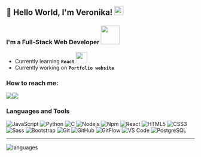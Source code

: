## 👋 Hello World, I'm Veronika! <img src="https://github.com/TheDudeThatCode/TheDudeThatCode/blob/master/Assets/Earth.gif" width="24px">

### I'm a Full-Stack Web Developer <img src="https://media.giphy.com/media/VgCDAzcKvsR6OM0uWg/giphy.gif" width="50"> 
- Currently learning **`React`** <img src="https://media.giphy.com/media/WUlplcMpOCEmTGBtBW/giphy.gif" width="30"><br/>
- Currently working on **`Portfolio website`**
 ### How to reach me:
<p><a href="https://www.linkedin.com/in/vfatikhova/"><img src="https://img.icons8.com/fluency/48/000000/linkedin.png"/></a><a href="mailto:nikafatikfova@gmail.com"><img src="https://img.icons8.com/color/48/000000/gmail-new.png"/></a></p>

### Languages and Tools
![JavaScript](https://img.shields.io/badge/-JavaScript-%23F7DF1C?style=flat-square&logo=javascript&logoColor=000000&labelColor=%23F7DF1C&color=%23FFCE5A)
![Python](http://img.shields.io/badge/-Python-3776AB?style=flat-square&logo=python&logoColor=ffffff)
![C](http://img.shields.io/badge/-C-A8B9CC?style=flat-square&logo=c&logoColor=ffffff)
![Nodejs](https://img.shields.io/badge/-Nodejs-339933?style=flat-square&logo=Node.js&logoColor=ffffff)
![Npm](https://img.shields.io/badge/-npm-CB3837?style=flat-square&logo=npm)
![React](https://img.shields.io/badge/-React-61DAFB?style=flat-square&logo=react&logoColor=ffffff)
![HTML5](https://img.shields.io/badge/-HTML5-%23E44D27?style=flat-square&logo=html5&logoColor=ffffff)
![CSS3](https://img.shields.io/badge/-CSS3-%231572B6?style=flat-square&logo=css3)
![Sass](https://img.shields.io/badge/-Sass-%23CC6699?style=flat-square&logo=sass&logoColor=ffffff)
![Bootstrap](https://img.shields.io/badge/-Bootstrap-563D7C?style=flat-square&logo=Bootstrap)
![Git](https://img.shields.io/badge/-Git-%23F05032?style=flat-square&logo=git&logoColor=%23ffffff)
![GitHub](https://img.shields.io/badge/-GitHub-181717?style=flat-square&logo=github)
![GitFlow](https://img.shields.io/badge/-gitflow-05a698?&logo=git)
![VS Code](http://img.shields.io/badge/-VS%20Code-007ACC?style=flat-square&logo=visual-studio-code&logoColor=ffffff)
![PostgreSQL](https://img.shields.io/badge/-PostgreSQL-336791?style=flat-square&logo=postgresql)

---

![languages](https://github-readme-stats.vercel.app/api/top-langs/?username=nikaffa&langs_count=10&layout=compact)
